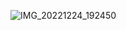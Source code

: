 <!---
euyogi/euyogi is a ✨ special ✨ repository because its `README.md` (this file) appears on your GitHub profile.
You can click the Preview link to take a look at your changes.
--->
![IMG_20221224_192450](https://user-images.githubusercontent.com/46427886/209452302-aaec510a-a678-4fbd-94d2-485ab74fa572.png)

